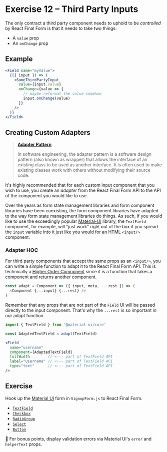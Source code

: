 # Exercise 12 – Third Party Inputs

The only contract a third party component needs to uphold to be _controlled_ by React Final Form is that it needs to take two things:

- A `value` prop
- An `onChange` prop

## Example

```jsx
<Field name="myValue">
  {({ input }) => (
    <SomeThirdPartyInput
      value={input.value}
      onChange={value => {
        // maybe reformat the value somehow
        input.onChange(value)
      }}
    />
  )}
</Field>
```

## Creating Custom Adapters

> [**Adapter Pattern**](https://en.wikipedia.org/wiki/Adapter_pattern)
>
> In software engineering, the adapter pattern is a software design pattern (also known as wrapper) that allows the interface of an existing class to be used as another interface. It is often used to make existing classes work with others without modifying their source code.

It's highly recommended that for each custom input component that you wish to use, you create an _adapter_ from the React Final Form API to the API of the component you would like to use.

Over the years as form state management libraries and form component libraries have been coexisting, the form component libraries have adapted to the way form state management libraries do things. As such, if you would like to use the exceedingly popular [Material-UI](https://material-ui.com) library, the `TextField` component, for example, will "just work" right out of the box if you spread the `input` variable into it just like you would for an HTML `<input/>` component.

### Adapter HOC

For third party components that accept the same props as an `<input/>`, you can write a simple function to adapt it to the React Final Form API. This is technically a [Higher Order Component](https://reactjs.org/docs/higher-order-components.html) since it is a function that takes a component and returns another component.

```js
const adapt = Component => ({ input, meta, ...rest }) => (
  <Component {...input} {...rest} />
)
```

Remember that any props that are not part of the `Field` UI will be passed directly to the input component. That's why the `...rest` is so important in our adapt function.

<!-- prettier-ignore -->
```jsx
import { TextField } from '@material-ui/core'

const AdaptedTextField = adapt(TextField)

<Field
  name="username"
  component={AdaptedTextField}
  fullWidth        // <--- part of TextField API
  label="Username" // <--- part of TextField API
  type="text"      // <--- part of TextField API
/>
```

## Exercise

Hook up the [Material UI](https://material-ui.com) form in `SignupForm.js` to React Final Form.

- [`TextField`](https://material-ui.com/components/text-fields/)
- [`Checkbox`](https://material-ui.com/components/checkboxes/)
- [`RadioGroup`](https://material-ui.com/components/radio-buttons/)
- [`Select`](https://material-ui.com/components/selects/)
- [`Button`](https://material-ui.com/components/buttons/)

🏅 For bonus points, display validation errors via Material UI's `error` and `helperText` props.

